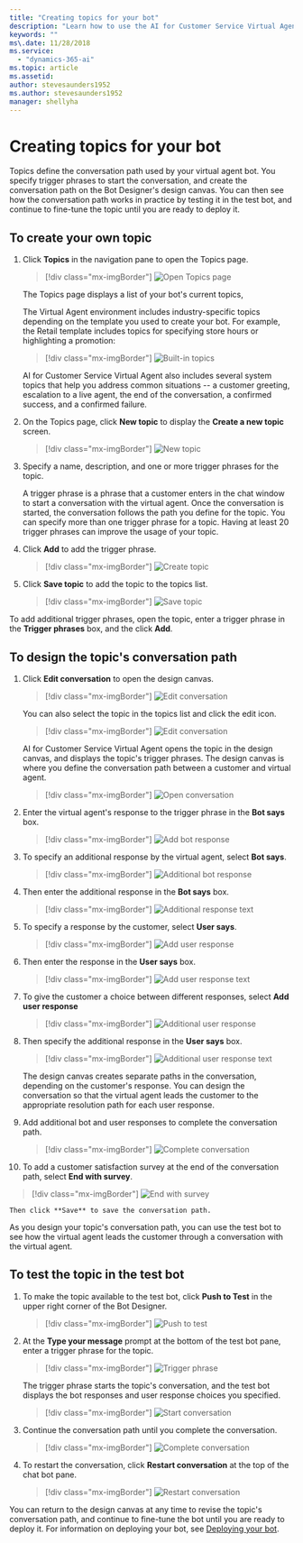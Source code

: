 ```yaml
---
title: "Creating topics for your bot"
description: "Learn how to use the AI for Customer Service Virtual Agent Bot Designer to create topics for your bot."
keywords: ""
ms\.date: 11/28/2018
ms.service:
  - "dynamics-365-ai"
ms.topic: article
ms.assetid: 
author: stevesaunders1952
ms.author: stevesaunders1952
manager: shellyha
---
```


# Creating topics for your bot

Topics define the conversation path used by your virtual agent bot. You specify trigger phrases to start the conversation, and create the conversation path on the Bot Designer's design canvas. You can then see how the conversation path works in practice by testing it in the test bot, and continue to fine-tune the topic until you are ready to deploy it.

## To create your own topic

1. Click **Topics** in the navigation pane to open the Topics page.

   > [!div class="mx-imgBorder"]
   > ![Open Topics page](media/create-topic-1-1.png)

    The Topics page displays a list of your bot's current topics,

    The Virtual Agent environment includes industry-specific topics depending on the template you used to create your bot. For example, the Retail template includes topics for specifying store hours or highlighting a promotion:

   > [!div class="mx-imgBorder"]
   > ![Built-in topics](media/create-topic-1.png)

    AI for Customer Service Virtual Agent also includes several system topics that help you address common situations -- a customer greeting, escalation to a live agent, the end of the conversation, a confirmed success, and a confirmed failure.

2. On the Topics page, click **New topic** to display the **Create a new topic** screen.

   > [!div class="mx-imgBorder"]
   > ![New topic](media/create-topic-2.png)

3. Specify a name, description, and one or more trigger phrases for the topic.

    A trigger phrase is a phrase that a customer enters in the chat window to start a conversation with the virtual agent. Once the conversation is started, the conversation follows the path you define for the topic. You can specify more than one trigger phrase for a topic. Having at least 20 trigger phrases can improve the usage of your topic.

4. Click **Add** to add the trigger phrase.

   > [!div class="mx-imgBorder"]
   > ![Create topic](media/create-topic-3-1.png)

5. Click **Save topic** to add the topic to the topics list.

   > [!div class="mx-imgBorder"]
   > ![Save topic](media/create-topic-3-2.png)

To add additional trigger phrases, open the topic, enter a trigger phrase in the **Trigger phrases** box, and the click **Add**.

## To design the topic's conversation path

1. Click **Edit conversation** to open the design canvas.

   > [!div class="mx-imgBorder"]
   > ![Edit conversation](media/create-topic-8-1.png)

    You can also select the topic in the topics list and click the edit icon.

   > [!div class="mx-imgBorder"]
   > ![Edit conversation](media/create-topic-8.png)

    AI for Customer Service Virtual Agent opens the topic in the design canvas, and displays the topic's trigger phrases. The design canvas is where you define the conversation path between a customer and virtual agent.

   > [!div class="mx-imgBorder"]
   > ![Open conversation](media/create-topic-9.png)

2. Enter the virtual agent's response to the trigger phrase in the **Bot says** box.

   > [!div class="mx-imgBorder"]
   > ![Add bot response](media/create-topic-10.png)

3. To specify an additional response by the virtual agent, select **Bot says**.

   > [!div class="mx-imgBorder"]
   > ![Additional bot response](media/create-topic-11.png)

4. Then enter the additional response in the **Bot says** box.

   > [!div class="mx-imgBorder"]
   > ![Additional response text](media/create-topic-12.png)

5. To specify a response by the customer, select **User says**.

   > [!div class="mx-imgBorder"]
   > ![Add user response](media/create-topic-13.png)

6. Then enter the response in the **User says** box.

   > [!div class="mx-imgBorder"]
   > ![Add user response text](media/create-topic-14.png)

7. To give the customer a choice between different responses, select **Add user response**

   > [!div class="mx-imgBorder"]
   > ![Additional user response](media/create-topic-15.png)

8. Then specify the additional response in the **User says** box.

   > [!div class="mx-imgBorder"]
   > ![Additional user response text](media/create-topic-16.png)

    The design canvas creates separate paths in the conversation, depending on the customer's response. You can design the conversation so that the virtual agent leads the customer to the appropriate resolution path for each user response.

9. Add additional bot and user responses to complete the conversation path.

   > [!div class="mx-imgBorder"]
   > ![Complete conversation](media/create-topic-17.png)

10. To add a customer satisfaction survey at the end of the conversation path, select **End with survey**.

   > [!div class="mx-imgBorder"]
   > ![End with survey](media/create-topic-18.png)

    Then click **Save** to save the conversation path.

As you design your topic's conversation path, you can use the test bot to see how the virtual agent leads the customer through a conversation with the virtual agent.

## To test the topic in the test bot

1. To make the topic available to the test bot, click **Push to Test** in the upper right corner of the Bot Designer.

   > [!div class="mx-imgBorder"]
   > ![Push to test](media/create-topic-19.png)

2. At the **Type your message** prompt at the bottom of the test bot pane, enter a trigger phrase for the topic.

   > [!div class="mx-imgBorder"]
   > ![Trigger phrase](media/create-topic-20.png)

    The trigger phrase starts the topic's conversation, and the test bot displays the bot responses and user response choices you specified.

   > [!div class="mx-imgBorder"]
   > ![Start conversation](media/create-topic-21.png)

3. Continue the conversation path until you complete the conversation.

   > [!div class="mx-imgBorder"]
   > ![Complete conversation](media/create-topic-22.png)

4. To restart the conversation, click **Restart conversation** at the top of the chat bot pane.

   > [!div class="mx-imgBorder"]
   > ![Restart conversation](media/create-topic-23.png)

You can return to the design canvas at any time to revise the topic's conversation path, and continue to fine-tune the bot until you are ready to deploy it. For information on deploying your bot, see [Deploying your bot](getting-started-deploy.md).
